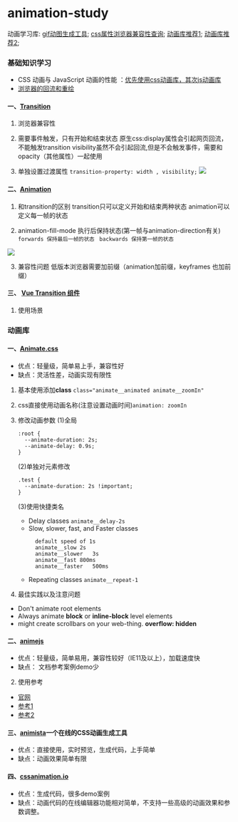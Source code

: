 # animation-study
动画学习库:
[gif动图生成工具](https://www.cockos.com/licecap/);
[css属性浏览器兼容性查询](https://caniuse.com/ciu/index);
[动画库推荐1](https://juejin.cn/post/7069945906518294536);
[动画库推荐2](https://juejin.cn/post/7136894824061501454);

### 基础知识学习
* CSS 动画与 JavaScript 动画的性能 ：[优先使用css动画库，其次js动画库](https://developer.mozilla.org/zh-CN/docs/Web/Performance/CSS_JavaScript_animation_performance)
* [浏览器的回流和重绘](https://juejin.cn/post/6844903569087266823)


#### 一、[Transition](https://developer.mozilla.org/zh-CN/docs/Web/CSS/transition) 
1. 浏览器兼容性

2. 需要事件触发，只有开始和结束状态
原生css:display属性会引起网页回流，不能触发transition
visibility虽然不会引起回流,但是不会触发事件，需要和opacity（其他属性）一起使用

3. 单独设置过渡属性 ``` transition-property: width , visibility; ```
![](https://media2.giphy.com/media/v1.Y2lkPTc5MGI3NjExNWg1OHByNTFiODlpb3Z6aGZiYmx2aWZrODY4bDJqbDAxNmc4aHkybyZlcD12MV9pbnRlcm5hbF9naWZfYnlfaWQmY3Q9Zw/f2aoXetZLbjUWO3doB/giphy.gif)


#### 二、[Animation](https://developer.mozilla.org/zh-CN/docs/Web/CSS/animation-direction)

1. 和transition的区别
transition只可以定义开始和结束两种状态
animation可以定义每一帧的状态

2. animation-fill-mode 执行后保持状态(第一帧与animation-direction有关)
  ``` forwards 保持最后一帧的状态```
  ``` backwards 保持第一帧的状态```

![](https://media1.giphy.com/media/w1WKpB17wN18nsVUGN/giphy.gif)

3. 兼容性问题
  低版本浏览器需要加前缀（animation加前缀，keyframes 也加前缀）

#### 三、 [Vue Transition 组件](https://cn.vuejs.org/guide/built-ins/transition.html)
1. 使用场景

### 动画库

#### 一、[Animate.css](https://animate.style/)
  * 优点：轻量级，简单易上手，兼容性好
  * 缺点：灵活性差，动画实现有限性

1. 基本使用添加**class**
  ``` class="animate__animated animate__zoomIn" ```

2.  css直接使用动画名称(注意设置动画时间)```animation: zoomIn```

3. 修改动画参数
    (1)全局
    ```
    :root {
      --animate-duration: 2s;
      --animate-delay: 0.9s;
    }
    ```
    (2)单独对元素修改
    ``` 
    .test {
      --animate-duration: 2s !important;
    }
    ```

    (3)使用快捷类名
      * Delay classes ```animate__delay-2s ```
      * Slow, slower, fast, and Faster classes 
        ```
          default speed of 1s 
          animate__slow	2s
          animate__slower	3s
          animate__fast	800ms
          animate__faster	500ms
        ```
      * Repeating classes ```animate__repeat-1```

4. 最佳实践以及注意问题
  * Don't animate root elements
  * Always animate **block** or **inline-block** level elements
  * might create scrollbars on your web-thing. **overflow: hidden**
 
#### 二、[animejs](https://animejs.com/)
* 优点：轻量级，简单易用，兼容性较好（IE11及以上），加载速度快
* 缺点： 文档参考案例demo少

2. 使用参考
* [官网](https://animejs.com/documentation/#cssSelector)
* [参考1](https://blog.csdn.net/qq_50497708/article/details/128322505?spm=1001.2101.3001.6650.5&utm_medium=distribute.pc_relevant.none-task-blog-2%7Edefault%7EBlogCommendFromBaidu%7ERate-5-128322505-blog-110709995.235%5Ev38%5Epc_relevant_sort_base1&depth_1-utm_source=distribute.pc_relevant.none-task-blog-2%7Edefault%7EBlogCommendFromBaidu%7ERate-5-128322505-blog-110709995.235%5Ev38%5Epc_relevant_sort_base1&utm_relevant_index=10)
* [参考2](https://www.jianshu.com/p/39fc8a837b31)


#### 三、[animista](https://animista.net/play)一个在线的CSS动画生成工具
* 优点：直接使用，实时预览，生成代码，上手简单
* 缺点：动画效果简单有限

#### 四、[cssanimation.io](https://cssanimation.io/getting-started.html)
* 优点：生成代码，很多demo案例
* 缺点：动画代码的在线编辑器功能相对简单，不支持一些高级的动画效果和参数调整。
